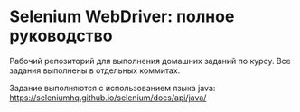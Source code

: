 # Selenium WebDriver: полное руководство

Рабочий репозиторий для выполнения домашних заданий по курсу. Все задания выполнены в отдельных коммитах.

Задание выполняются с использованием языка java: https://seleniumhq.github.io/selenium/docs/api/java/
